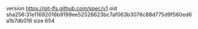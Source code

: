 version https://git-lfs.github.com/spec/v1
oid sha256:31e11692016b9199ee52526623bc7af063b3076c88d775d9f560ed6a1b7db016
size 654
